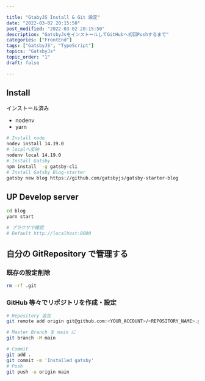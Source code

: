 ```yaml
---

title: "GtabyJS Install & Git 設定"
date: "2022-03-02 20:15:50"
post_modified: "2022-03-02 20:15:50"
description: "GatsbyJsをインストールしてGitHubへ初回Pushするまで"
categories: ["FrontEnd"]
tags: ["GatsbyJS", "TypeScript"]
topics: "GatsbyJs"
topic_order: "1"
draft: false

---
```


## Install

インストール済み

- nodenv
- yarn

```bash
# Install node
nodev install 14.19.0
# localへ反映
nodenv local 14.19.0
# Install Gatsby
npm install  -g gatsby-cli
# Install Gatsby Blog-starter
gatsby new blog https://github.com/gatsbyjs/gatsby-starter-blog
```

## UP Develop server

```bash
cd blog
yarn start

# ブラウザで確認
# Default http://localhost:8000
```

## 自分の GitRepository で管理する

### 既存の設定削除

```bash
rm -rf .git
```

### GitHub 等々でリポジトリを作成・設定

```bash
# Repository 追加
git remote add origin git@github.com:<YOUR_ACCOUNT>/<REPOSITORY_NAME>.git

# Master Branch を main に
git branch -M main

# Commit
git add .
git commit -m 'Installed gatsby'
# Push
git push -u origin main
```
